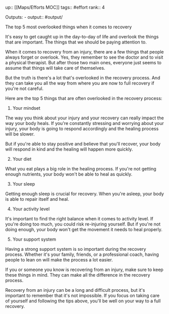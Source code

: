 up:: [[Maps/Efforts MOC]]
tags:: #effort 
rank:: 4

Outputs:
	- output:: #output/

The top 5 most overlooked things when it comes to recovery

It's easy to get caught up in the day-to-day of life and overlook the things that are important. The things that we should be paying attention to.

When it comes to recovery from an injury, there are a few things that people always forget or overlook. Yes, they remember to see the doctor and to visit a physical therapist. But after those two main ones, everyone just seems to assume that things will take care of themselves.

But the truth is there's a lot that's overlooked in the recovery process. And they can take you all the way from where you are now to full recovery if you're not careful.

Here are the top 5 things that are often overlooked in the recovery process:

1. Your mindset

The way you think about your injury and your recovery can really impact the way your body heals. If you're constantly stressing and worrying about your injury, your body is going to respond accordingly and the healing process will be slower.

But if you're able to stay positive and believe that you'll recover, your body will respond in kind and the healing will happen more quickly.

2. Your diet

What you eat plays a big role in the healing process. If you're not getting enough nutrients, your body won't be able to heal as quickly.

3. Your sleep

Getting enough sleep is crucial for recovery. When you're asleep, your body is able to repair itself and heal.

4. Your activity level

It's important to find the right balance when it comes to activity level. If you're doing too much, you could risk re-injuring yourself. But if you're not doing enough, your body won't get the movement it needs to heal properly.

5. Your support system

Having a strong support system is so important during the recovery process. Whether it's your family, friends, or a professional coach, having people to lean on will make the process a lot easier.

If you or someone you know is recovering from an injury, make sure to keep these things in mind. They can make all the difference in the recovery process.

Recovery from an injury can be a long and difficult process, but it's important to remember that it's not impossible. If you focus on taking care of yourself and following the tips above, you'll be well on your way to a full recovery.